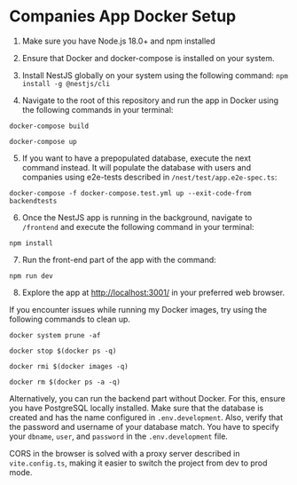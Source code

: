 # Companies App Docker Setup

1. Make sure you have Node.js 18.0+ and npm installed

2. Ensure that Docker and docker-compose is installed on your system.

3. Install NestJS globally on your system using the following command: `npm install -g @nestjs/cli`

4. Navigate to the root of this repository and run the app in Docker using the following commands in your terminal:

`docker-compose build`

`docker-compose up`

5. If you want to have a prepopulated database, execute the next command instead. It will populate the database with users and companies using e2e-tests described in `/nest/test/app.e2e-spec.ts`:

`docker-compose -f docker-compose.test.yml up --exit-code-from backendtests`

6. Once the NestJS app is running in the background, navigate to `/frontend` and execute the following command in your terminal:

`npm install`

7. Run the front-end part of the app with the command:

`npm run dev`

8. Explore the app at [http://localhost:3001/](http://localhost:3001/) in your preferred web browser.

If you encounter issues while running my Docker images, try using the following commands to clean up. 

`docker system prune -af`

`docker stop $(docker ps -q)`

`docker rmi $(docker images -q)`

`docker rm $(docker ps -a -q)`


Alternatively, you can run the backend part without Docker. For this, ensure you have PostgreSQL locally installed. Make sure that the database is created and has the name configured in `.env.development`. Also, verify that the password and username of your database match. You have to specify your `dbname`, `user`, and `password` in the `.env.development` file.


CORS in the browser is solved with a proxy server described in `vite.config.ts`, making it easier to switch the project from dev to prod mode.
